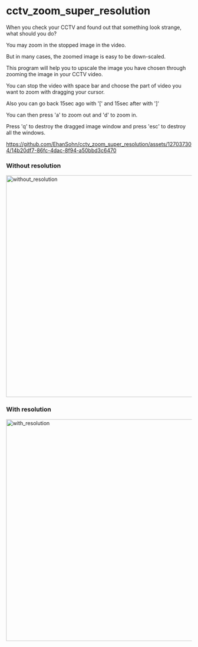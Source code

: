 # cctv_zoom_super_resolution


When you check your CCTV and found out that something look strange, what should you do?

You may zoom in the stopped image in the video.

But in many cases, the zoomed image is easy to be down-scaled.

This program will help you to upscale the image you have chosen through zooming the image in your CCTV video.

You can stop the video with space bar and choose the part of video you want to zoom with dragging your cursor.

Also you can go back 15sec ago with '[' and 15sec after with ']'

You can then press 'a' to zoom out and 'd' to zoom in.

Press 'q' to destroy the dragged image window and press 'esc' to destroy all the windows.



https://github.com/EhanSohn/cctv_zoom_super_resolution/assets/127037304/14b20df7-86fc-4dac-8f94-a50bbd3c6470

### Without resolution
<img width="600" alt="without_resolution" src="https://github.com/EhanSohn/cctv_zoom_super_resolution/assets/127037304/d4904830-010d-4f63-8196-39e267ed5b8d">

### With resolution
<img width="600" alt="with_resolution" src="https://github.com/EhanSohn/cctv_zoom_super_resolution/assets/127037304/75c9f2e0-e731-41d8-a608-9cdb7fa03f19">
